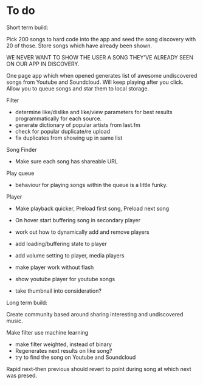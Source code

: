 # To do

Short term build:

Pick 200 songs to hard code into the app and seed the song discovery with 20 of those. Store songs which have already been shown. 

WE NEVER WANT TO SHOW THE USER A SONG THEY'VE ALREADY SEEN ON OUR APP IN DISCOVERY.

One page app which when opened generates list of awesome undiscovered songs from Youtube and Soundcloud. Will keep playing after you click. Allow you to queue songs and star them to local storage. 

Filter
- determine like/dislike and like/view parameters for best results programmatically for each source.
- generate dictionary of popular artists from last.fm
- check for popular duplicate/re upload
- fix duplicates from showing up in same list

Song Finder
- Make sure each song has shareable URL

Play queue 
- behaviour for playing songs within the queue is a little funky.

Player
- Make playback quicker, Preload first song, Preload next song 
- On hover start buffering song in secondary player
- work out how to dynamically add and remove players
- add loading/buffering state to player
- add volume setting to player, media players
- make player work without flash
- show youtube player for youtube songs

- take thumbnail into consideration?

Long term build:

Create community based around sharing interesting and undiscovered music.

Make filter use machine learning
- make filter weighted, instead of binary
- Regenerates next results on like song?
- try to find the song on Youtube and Soundcloud

Rapid next-then previous should revert to point during song at which next was presed.